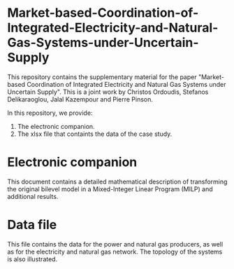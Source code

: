 # Market-based-Coordination-of-Integrated-Electricity-and-Natural-Gas-Systems-under-Uncertain-Supply

This repository contains the supplementary material for the paper "Market-based Coordination of Integrated Electricity and Natural Gas Systems under Uncertain Supply". This is a joint work by Christos Ordoudis, Stefanos Delikaraoglou, Jalal Kazempour and Pierre Pinson.

In this repository, we provide:
   1. The electronic companion.
   2. The xlsx file that containts the data of the case study.
   
# Electronic companion

This document contains a detailed mathematical description of transforming the original bilevel model in a Mixed-Integer Linear Program (MILP) and additional results.

# Data file

This file contains the data for the power and natural gas producers, as well as for the electricity and natural gas network. The topology of the systems is also illustrated.
